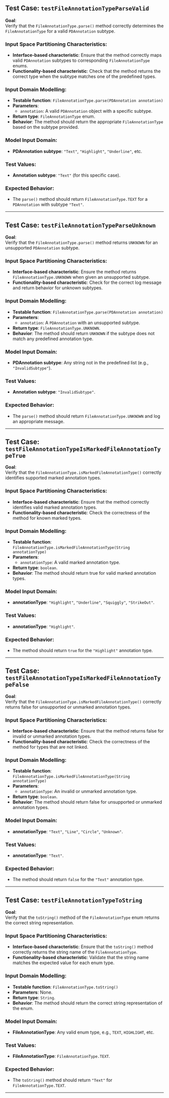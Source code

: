 ## Test Case: `testFileAnnotationTypeParseValid`

**Goal**:  
Verify that the `FileAnnotationType.parse()` method correctly determines the `FileAnnotationType` for a valid `PDAnnotation` subtype.

### Input Space Partitioning Characteristics:
- **Interface-based characteristic**: Ensure that the method correctly maps valid `PDAnnotation` subtypes to corresponding `FileAnnotationType` enums.
- **Functionality-based characteristic**: Check that the method returns the correct type when the subtype matches one of the predefined types.

### Input Domain Modelling:
- **Testable function**: `FileAnnotationType.parse(PDAnnotation annotation)`
- **Parameters**:
    - `annotation`: A valid `PDAnnotation` object with a specific subtype.
- **Return type**: `FileAnnotationType` enum.
- **Behavior**: The method should return the appropriate `FileAnnotationType` based on the subtype provided.

### Model Input Domain:
- **PDAnnotation subtype**: `"Text"`, `"Highlight"`, `"Underline"`, etc.

### Test Values:
- **Annotation subtype**: `"Text"` (for this specific case).

### Expected Behavior:
- The `parse()` method should return `FileAnnotationType.TEXT` for a `PDAnnotation` with subtype `"Text"`.

---

## Test Case: `testFileAnnotationTypeParseUnknown`

**Goal**:  
Verify that the `FileAnnotationType.parse()` method returns `UNKNOWN` for an unsupported `PDAnnotation` subtype.

### Input Space Partitioning Characteristics:
- **Interface-based characteristic**: Ensure the method returns `FileAnnotationType.UNKNOWN` when given an unsupported subtype.
- **Functionality-based characteristic**: Check for the correct log message and return behavior for unknown subtypes.

### Input Domain Modelling:
- **Testable function**: `FileAnnotationType.parse(PDAnnotation annotation)`
- **Parameters**:
    - `annotation`: A `PDAnnotation` with an unsupported subtype.
- **Return type**: `FileAnnotationType.UNKNOWN`.
- **Behavior**: The method should return `UNKNOWN` if the subtype does not match any predefined annotation type.

### Model Input Domain:
- **PDAnnotation subtype**: Any string not in the predefined list (e.g., `"InvalidSubtype"`).

### Test Values:
- **Annotation subtype**: `"InvalidSubtype"`.

### Expected Behavior:
- The `parse()` method should return `FileAnnotationType.UNKNOWN` and log an appropriate message.

---

## Test Case: `testFileAnnotationTypeIsMarkedFileAnnotationTypeTrue`

**Goal**:  
Verify that the `FileAnnotationType.isMarkedFileAnnotationType()` correctly identifies supported marked annotation types.

### Input Space Partitioning Characteristics:
- **Interface-based characteristic**: Ensure that the method correctly identifies valid marked annotation types.
- **Functionality-based characteristic**: Check the correctness of the method for known marked types.

### Input Domain Modelling:
- **Testable function**: `FileAnnotationType.isMarkedFileAnnotationType(String annotationType)`
- **Parameters**:
    - `annotationType`: A valid marked annotation type.
- **Return type**: `boolean`.
- **Behavior**: The method should return true for valid marked annotation types.

### Model Input Domain:
- **annotationType**: `"Highlight"`, `"Underline"`, `"Squiggly"`, `"StrikeOut"`.

### Test Values:
- **annotationType**: `"Highlight"`.

### Expected Behavior:
- The method should return `true` for the `"Highlight"` annotation type.

---

## Test Case: `testFileAnnotationTypeIsMarkedFileAnnotationTypeFalse`

**Goal**:  
Verify that the `FileAnnotationType.isMarkedFileAnnotationType()` correctly returns false for unsupported or unmarked annotation types.

### Input Space Partitioning Characteristics:
- **Interface-based characteristic**: Ensure that the method returns false for invalid or unmarked annotation types.
- **Functionality-based characteristic**: Check the correctness of the method for types that are not linked.

### Input Domain Modelling:
- **Testable function**: `FileAnnotationType.isMarkedFileAnnotationType(String annotationType)`
- **Parameters**:
    - `annotationType`: An invalid or unmarked annotation type.
- **Return type**: `boolean`.
- **Behavior**: The method should return false for unsupported or unmarked annotation types.

### Model Input Domain:
- **annotationType**: `"Text"`, `"Line"`, `"Circle"`, `"Unknown"`.

### Test Values:
- **annotationType**: `"Text"`.

### Expected Behavior:
- The method should return `false` for the `"Text"` annotation type.

---

## Test Case: `testFileAnnotationTypeToString`

**Goal**:  
Verify that the `toString()` method of the `FileAnnotationType` enum returns the correct string representation.

### Input Space Partitioning Characteristics:
- **Interface-based characteristic**: Ensure that the `toString()` method correctly returns the string name of the `FileAnnotationType`.
- **Functionality-based characteristic**: Validate that the string name matches the expected value for each enum type.

### Input Domain Modelling:
- **Testable function**: `FileAnnotationType.toString()`
- **Parameters**: None.
- **Return type**: `String`.
- **Behavior**: The method should return the correct string representation of the enum.

### Model Input Domain:
- **FileAnnotationType**: Any valid enum type, e.g., `TEXT`, `HIGHLIGHT`, etc.

### Test Values:
- **FileAnnotationType**: `FileAnnotationType.TEXT`.

### Expected Behavior:
- The `toString()` method should return `"Text"` for `FileAnnotationType.TEXT`.

---
